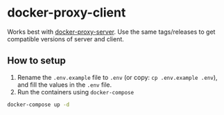 # docker-proxy-client

Works best with [docker-proxy-server](https://github.com/0xf00f00/docker-proxy-server). Use the same tags/releases to get compatible versions of server and client.

## How to setup

1. Rename the `.env.example` file to `.env` (or copy: `cp .env.example .env`), and fill the values in the `.env` file.
2. Run the containers using `docker-compose`

```bash
docker-compose up -d
```
